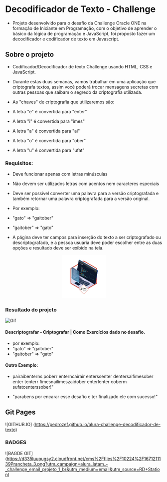 # Decodificador de Texto - Challenge
- Projeto desenvolvido para o desafio da Challenge Oracle ONE na formação de Iniciante em Programação, com o objetivo de aprender o básico da lógica de programação e JavaScript, foi proposto fazer um decodificador e codificador de texto em Javascript.

## Sobre o projeto

- Codificador/Decodificador de texto Challenge usando HTML, CSS e JavaScript.
- Durante estas duas semanas, vamos trabalhar em uma aplicação que criptografa textos, assim você poderá trocar mensagens secretas com outras pessoas que saibam o segredo da criptografia utilizada.

- As "chaves" de criptografia que utilizaremos são:
- A letra "e" é convertida para "enter"
- A letra "i" é convertida para "imes"
- A letra "a" é convertida para "ai"
- A letra "o" é convertida para "ober"
- A letra "u" é convertida para "ufat"

### Requisitos:
- Deve funcionar apenas com letras minúsculas
- Não devem ser utilizados letras com acentos nem caracteres especiais
- Deve ser possível converter uma palavra para a versão criptografada e também retornar uma palavra criptografada para a versão original.

- Por exemplo:
- "gato" => "gaitober"
- "gaitober" => "gato"

- A página deve ter campos para inserção do texto a ser criptografado ou descriptografado, e a pessoa usuária deve poder escolher entre as duas opções e resultado deve ser exibido na tela.
<p align="center"><img src="./imgs/badge1.png" width="140" height="140" /></p>

### Resultado do projeto

![Gif](imgs/Challenge_Decodificador.gif)

#### Descriptografar - Criptografar | Como Exercícios dado no desafio.
- por exemplo:
- "gato" => "gaitober"
- "gaitober" => "gato"
  
#### Outro Exemplo:
- pairaibenterns poberr enterncairair enterssenter dentersaifimesober enter tenterr fimesnailimeszaidober enterlenter coberm sufatcenterssober!"

- "parabens por encarar esse desafio e ter finalizado ele com sucesso!"

## Git Pages
![GITHUB.IO]
(https://pedrozef.github.io/alura-challenge-decodificador-de-texto)

### BADGES

![BAGDE GIT]
(https://d335luupugsy2.cloudfront.net/cms%2Ffiles%2F10224%2F1671211139Prancheta_3.png?utm_campaign=alura_latam_-_challenge_email_projeto_1_br&utm_medium=email&utm_source=RD+Station)
